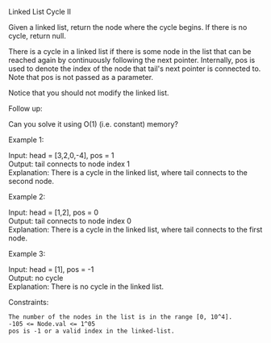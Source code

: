  Linked List Cycle II

Given a linked list, return the node where the cycle begins. If there is no cycle, return null.

There is a cycle in a linked list if there is some node in the list that can be reached again by continuously following the next pointer. Internally, pos is used to denote the index of the node that tail's next pointer is connected to. Note that pos is not passed as a parameter.

Notice that you should not modify the linked list.

Follow up:

Can you solve it using O(1) (i.e. constant) memory?

 

Example 1:

Input: head = [3,2,0,-4], pos = 1  
Output: tail connects to node index 1  
Explanation: There is a cycle in the linked list, where tail connects to the second node.

Example 2:

Input: head = [1,2], pos = 0  
Output: tail connects to node index 0  
Explanation: There is a cycle in the linked list, where tail connects to the first node.

Example 3:

Input: head = [1], pos = -1  
Output: no cycle  
Explanation: There is no cycle in the linked list.  

 

Constraints:

    The number of the nodes in the list is in the range [0, 10^4].
    -105 <= Node.val <= 1^05
    pos is -1 or a valid index in the linked-list.

